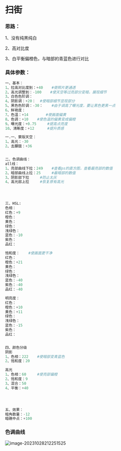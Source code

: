 # 扫街

### 思路：

1、没有纯黑纯白

2、高对比度

3、白平衡偏橙色，与暗部的青蓝色进行对比



### 具体参数：

```python
一、基本：
1、拉高对比度到：+40	#使照片更通透
2、高光调整到：-100	#使天空等过亮部分变暗，展现细节
3、白色色阶调：	
4、阴影调：+20：	#使暗部细节显现部分
5、黑色色阶调：-30：	#由于调高了曝光度，要让黑色更黑一点
6、鲜艳度：
7、色温：+14		#使画面偏黄
8、色调：+10	#使色温的偏黄变成偏橙
9、曝光度：+0.75		#提高点亮度
10、清晰度：+12		#提升质感

一.一、蒙版天空：
1、高光：-30
2、去朦胧：+36


二、色调曲线：
all线：
1、亮部曲线下拉：249	#查看ps的直方图，查看最亮部的数值
2、暗部曲线上拉：25		#最暗部的数值
3、阴影部下拉		#防止太灰
4、高光部上拉		#恢复原有高光




三、HSL:
色相：
红色：+9
橙色：
黄色：
绿色：
浅绿色：
蓝色：-10
紫色：
品红：

饱和度：	#使画面更干净
红色：
橙色：+21
黄色：
绿色：
浅绿色：
蓝色：-40
紫色：-40
品红：-40

明亮度：
红色：
橙色：+10
黄色：+11
绿色：
浅绿色：
蓝色：-15   
紫色：
品红：


四、颜色分级
阴影
1、色相：222	#使暗部变青蓝色
2、饱和度：20

高光
1、色相：60		#使亮部偏橙
2、饱和度：9
3、混合：50
4、平衡：+40




五、效果：
暗角数量：-12
暗礁中点：+100


```



### 色调曲线

![image-20231028212251525](C:\Users\98680\Desktop\学习笔记\调色\img\image-20231028212251525.png)